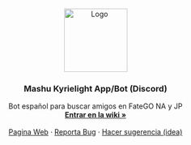 <!--
*** Thanks for checking out this README Template. If you have a suggestion that would
*** make this better, please fork the repo and create a pull request or simply open
*** an issue with the tag "enhancement".
*** Thanks again! Now go create something AMAZING! :D
***
***
***
*** To avoid retyping too much info. Do a search and replace for the following:
*** github_username, repo_name, twitter_handle, email
-->





<!-- PROJECT SHIELDS -->
<!--
*** I'm using markdown "reference style" links for readability.
*** Reference links are enclosed in brackets [ ] instead of parentheses ( ).
*** See the bottom of this document for the declaration of the reference variables
*** for contributors-url, forks-url, etc. This is an optional, concise syntax you may use.
*** https://www.markdownguide.org/basic-syntax/#reference-style-links
-->


<!-- PROJECT LOGO -->
<br />
<p align="center">
  <a href="https://github.com/IsaacZM/Mashu-v4-Documentacion">
    <img src="https://cdn.discordapp.com/avatars/637351676956639262/24c260e9f8140e25917121c1b0142fbc.png?size=1024" alt="Logo" width="125" height="125">
  </a>

  <h3 align="center">Mashu Kyrielight App/Bot (Discord)</h3>

  <p align="center">
    Bot español para buscar amigos en FateGO NA y JP
    <br />
    <a href="https://github.com/IsaacZM/Mashu-v4-Documentacion/wiki"><strong>Entrar en la wiki »</strong></a>
    <br />
    <br />
    <a href="https://mashu.proyectograndorder.es">Pagina Web</a>
    ·
    <a href="https://github.com/IsaacZM/Mashu-v4-Documentacion/issues">Reporta Bug</a>
    ·
    <a href="https://github.com/IsaacZM/Mashu-v4-Documentacion/issues">Hacer sugerencia (idea)</a>
  </p>
</p>








<!-- MARKDOWN LINKS & IMAGES -->
<!-- https://www.markdownguide.org/basic-syntax/#reference-style-links -->
[contributors-shield]: https://img.shields.io/github/contributors/github_username/repo.svg?style=flat-square
[contributors-url]: https://github.com/github_username/repo/graphs/contributors
[forks-shield]: https://img.shields.io/github/forks/github_username/repo.svg?style=flat-square
[forks-url]: https://github.com/github_username/repo/network/members
[stars-shield]: https://img.shields.io/github/stars/github_username/repo.svg?style=flat-square
[stars-url]: https://github.com/github_username/repo/stargazers
[issues-shield]: https://img.shields.io/github/issues/github_username/repo.svg?style=flat-square
[issues-url]: https://github.com/github_username/repo/issues
[license-shield]: https://img.shields.io/github/license/github_username/repo.svg?style=flat-square
[license-url]: https://github.com/github_username/repo/blob/master/LICENSE.txt
[linkedin-shield]: https://img.shields.io/badge/-LinkedIn-black.svg?style=flat-square&logo=linkedin&colorB=555
[linkedin-url]: https://linkedin.com/in/github_username
[product-screenshot]: images/screenshot.png
